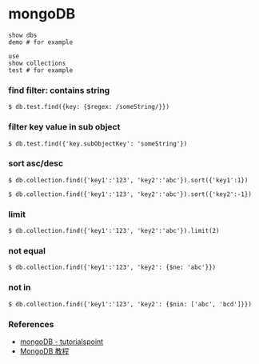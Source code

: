 # mongoDB

```
show dbs
demo # for example

use 
show collections
test # for example
```

### find filter: contains string

`$ db.test.find({key: {$regex: /someString/}})`


### filter key value in sub object

`$ db.test.find({'key.subObjectKey': 'someString'})`

### sort asc/desc

`$ db.collection.find({'key1':'123', 'key2':'abc'}).sort({'key1':1})`

`$ db.collection.find({'key1':'123', 'key2':'abc'}).sort({'key2':-1})`

### limit

`$ db.collection.find({'key1':'123', 'key2':'abc'}).limit(2)`

### not equal

`$ db.collection.find({'key1':'123', 'key2': {$ne: 'abc'}})`

### not in

`$ db.collection.find({'key1':'123', 'key2': {$nin: ['abc', 'bcd']}})`


### References

- [mongoDB - tutorialspoint](https://www.tutorialspoint.com/mongodb/index.htm)
- [MongoDB 教程](https://www.runoob.com/mongodb/mongodb-tutorial.html)